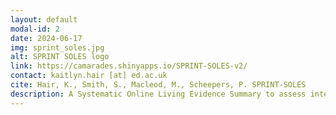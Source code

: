 ```yaml
---
layout: default
modal-id: 2
date: 2024-06-17
img: sprint_soles.jpg
alt: SPRINT SOLES logo
link: https://camarades.shinyapps.io/SPRINT-SOLES-v2/
contact: kaitlyn.hair [at] ed.ac.uk
cite: Hair, K., Smith, S., Macleod, M., Scheepers, P. SPRINT-SOLES
description: A Systematic Online Living Evidence Summary to assess integrated risks and impacts of plant protection products (incl. pesticides) on environment and human health.
---
```

